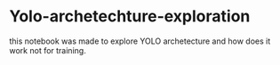 # Yolo-archetechture-exploration
this notebook was made to explore YOLO archetecture and how does it work not for training.
